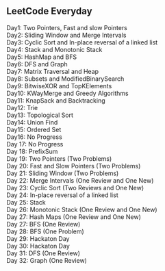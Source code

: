 ## LeetCode Everyday

Day1: Two Pointers, Fast and slow Pointers<br/>
Day2: Sliding Window and Merge Intervals<br/>
Day3: Cyclic Sort and In-place reversal of a linked list<br/>
Day4: Stack and Monotonic Stack<br/>
Day5: HashMap and BFS<br/>
Day6: DFS and Graph<br/>
Day7: Matrix Traversal and Heap <br/>
Day8: Subsets and ModifiedBinarySearch<br/>
Day9: BitwiseXOR and TopKElements <br/>
Day10: KWayMerge and Greedy Algorithms <br/>
Day11: KnapSack and Backtracking <br/>
Day12: Trie<br/>
Day13: Topological Sort <br/>
Day14: Union Find <br/>
Day15: Ordered Set <br/>
Day16: No Progress <br/>
Day 17: No Progress <br/>
Day 18: PrefixSum <br/>
Day 19: Two Pointers (Two Problems) <br/>
Day 20: Fast and Slow Pointers (Two Problems) <br/>
Day 21: Sliding Window (Two Problems) <br/>
Day 22: Merge Intervals (One Review and One New) <br/>
Day 23: Cyclic Sort (Two Reviews and One New) <br/>
Day 24: In-place reversal of a linked list <br/>
Day 25: Stack <br/>
Day 26: Monotonic Stack (One Review and One New) <br/>
Day 27: Hash Maps (One Review and One New) <br/>
Day 27: BFS (One Review)<br/>
Day 28: BFS (One Problem)<br/>
Day 29: Hackaton Day <br/>
Day 30: Hackaton Day <br/>
Day 31: DFS (One Review)<br/>
Day 32: Graph (One Review) <br/>